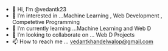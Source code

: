 - 👋 Hi, I’m @vedantk23
- 👀 I’m interested in ...Machine Learning , Web Development , Competetive Programming
- 🌱 I’m currently learning ...Machine Learning and Web D
- 💞️ I’m looking to collaborate on ... Web D Projects
- 📫 How to reach me ... vedantkhandelwalop@gmail.com

<!---
vedantk23/vedantk23 is a ✨ special ✨ repository because its `README.md` (this file) appears on your GitHub profile.
You can click the Preview link to take a look at your changes.
--->

